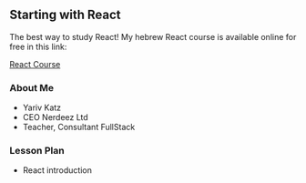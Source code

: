 ## Starting with React

The best way to study React!
My hebrew React course is available online for free in this link:

[React Course](https://www.youtube.com/playlist?list=PLnHa2cF4cNDtfkYKO6v069GUPYrJtijwc "React Course")

### About Me

- Yariv Katz
- CEO Nerdeez Ltd
- Teacher, Consultant FullStack

### Lesson Plan

- React introduction

